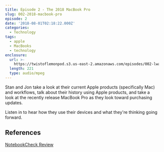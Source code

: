```yaml
---
title: Episode 2 - The 2018 MacBook Pro
slug: 002-2018-macbook-pro
episode: 2
date: '2018-08-01T02:18:22.000Z'
categories:
  - Technology
tags:
  - apple
  - MacBooks
  - technology
enclosure:
  url: >-
    https://twistoflemonpod.s3.us-east-2.amazonaws.com/episodes/002-lwatol-20180801.mp3
  length: 221
  type: audio/mpeg
---
```


Stan and Jon take a look at their current Apple products (specifically Mac) and workflows, talk about their history using Apple products, and take a look at the recently release MacBook Pro as they look toward purchasing updates.

Listen in to hear how they use their devices and what they're thinking going forward.

## References

[NotebookCheck Review](https://www.notebookcheck.net/Apple-MacBook-Pro-13-2018-Touch-Bar-i5-Laptop-Review.316648.0.html)

